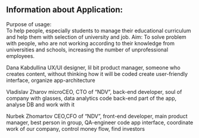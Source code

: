 ## Information about Application:
Purpose of usage:  
To help people, especially students to manage their educational curriculum and help them with selection of university and job.
Aim: 
To solve problem with people, who are not working according to their knowledge from universities and schools, increasing the number of unprofessional employees. 

Dana Kabdullina
UX/UI designer, lil bit product manager, someone who creates content, without thinking how it will be coded 
create user-friendly interface, organize app-architecture


Vladislav Zharov
microCEO, CTO of “NDV”, back-end developer, soul of company with glasses, data analytics
code back-end part of the app, analyse DB and work with it


Nurbek Zhomartov
CEO,CFO of “NDV”, front-end developer, main product manager, best person in group, QA-engineer
code app interface, coordinate work of our company, control money flow, find investors



